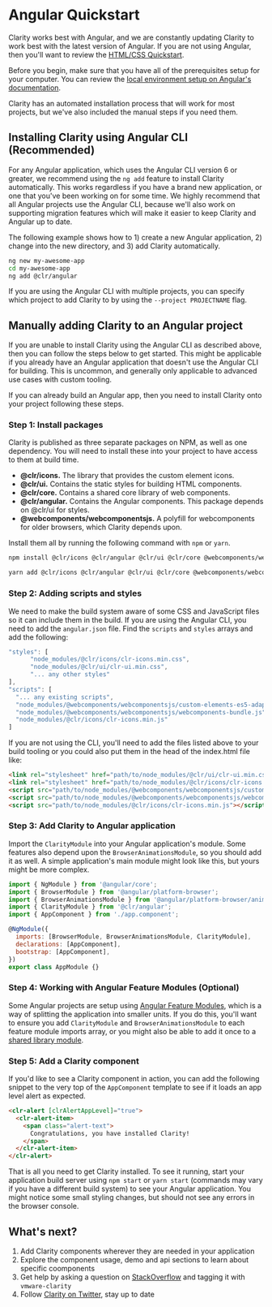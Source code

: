 # Angular Quickstart

Clarity works best with Angular, and we are constantly updating Clarity to work best with the latest version of Angular. If you are not using Angular, then you'll want to review the [HTML/CSS Quickstart](./html).

Before you begin, make sure that you have all of the prerequisites setup for your computer. You can review the [local environment setup on Angular's documentation](https://angular.io/guide/setup-local).

Clarity has an automated installation process that will work for most projects, but we've also included the manual steps if you need them.

## Installing Clarity using Angular CLI (Recommended)

For any Angular application, which uses the Angular CLI version 6 or greater, we recommend using the `ng add` feature to install Clarity automatically. This works regardless if you have a brand new application, or one that you've been working on for some time. We highly recommend that all Angular projects use the Angular CLI, because we'll also work on supporting migration features which will make it easier to keep Clarity and Angular up to date.

The following example shows how to 1) create a new Angular application, 2) change into the new directory, and 3) add Clarity automatically.

<DocDemo toggle="false">

```bash
ng new my-awesome-app
cd my-awesome-app
ng add @clr/angular
```

</DocDemo>

If you are using the Angular CLI with multiple projects, you can specify which project to add Clarity to by using the `--project PROJECTNAME` flag.

## Manually adding Clarity to an Angular project

If you are unable to install Clarity using the Angular CLI as described above, then you can follow the steps below to get started. This might be applicable if you already have an Angular application that doesn't use the Angular CLI for building. This is uncommon, and generally only applicable to advanced use cases with custom tooling.

If you can already build an Angular app, then you need to install Clarity onto your project following these steps.

### Step 1: Install packages

Clarity is published as three separate packages on NPM, as well as one dependency. You will need to install these into your project to have access to them at build time.

- **@clr/icons.** The library that provides the custom element icons.
- **@clr/ui.** Contains the static styles for building HTML components.
- **@clr/core.** Contains a shared core library of web components.
- **@clr/angular.** Contains the Angular components. This package depends on @clr/ui for styles.
- **@webcomponents/webcomponentsjs.** A polyfill for webcomponents for older browsers, which Clarity depends upon.

Install them all by running the following command with `npm` or `yarn`.

<DocDemo toggle="false">

```bash
npm install @clr/icons @clr/angular @clr/ui @clr/core @webcomponents/webcomponentsjs --save
```

</DocDemo>

<DocDemo toggle="false">

```bash
yarn add @clr/icons @clr/angular @clr/ui @clr/core @webcomponents/webcomponentsjs
```

</DocDemo>

### Step 2: Adding scripts and styles

We need to make the build system aware of some CSS and JavaScript files so it can include them in the build. If you are using the Angular CLI, you need to add the `angular.json` file. Find the `scripts` and `styles` arrays and add the following:

<DocDemo toggle="false">

```javascript
"styles": [
      "node_modules/@clr/icons/clr-icons.min.css",
      "node_modules/@clr/ui/clr-ui.min.css",
      "... any other styles"
],
"scripts": [
  "... any existing scripts",
  "node_modules/@webcomponents/webcomponentsjs/custom-elements-es5-adapter.js",
  "node_modules/@webcomponents/webcomponentsjs/webcomponents-bundle.js",
  "node_modules/@clr/icons/clr-icons.min.js"
]
```

</DocDemo>

If you are not using the CLI, you'll need to add the files listed above to your build tooling or you could also put them in the head of the index.html file like:

<DocDemo toggle="false">

```html
<link rel="stylesheet" href="path/to/node_modules/@clr/ui/clr-ui.min.css" />
<link rel="stylesheet" href="path/to/node_modules/@clr/icons/clr-icons.min.css" />
<script src="path/to/node_modules/@webcomponents/webcomponentsjs/custom-elements-es5-adapter.js"></script>
<script src="path/to/node_modules/@webcomponents/webcomponentsjs/webcomponents-bundle.js"></script>
<script src="path/to/node_modules/@clr/icons/clr-icons.min.js"></script>
```

</DocDemo>

### Step 3: Add Clarity to Angular application

Import the `ClarityModule` into your Angular application's module. Some features also depend upon the `BrowserAnimationsModule`, so you should add it as well. A simple application's main module might look like this, but yours might be more complex.

<DocDemo toggle="false">

```javascript
import { NgModule } from '@angular/core';
import { BrowserModule } from '@angular/platform-browser';
import { BrowserAnimationsModule } from '@angular/platform-browser/animations';
import { ClarityModule } from '@clr/angular';
import { AppComponent } from './app.component';

@NgModule({
  imports: [BrowserModule, BrowserAnimationsModule, ClarityModule],
  declarations: [AppComponent],
  bootstrap: [AppComponent],
})
export class AppModule {}
```

</DocDemo>

### Step 4: Working with Angular Feature Modules (Optional)

Some Angular projects are setup using [Angular Feature Modules](https://angular.io/guide/feature-modules), which is a way of splitting the application into smaller units. If you do this, you'll want to ensure you add `ClarityModule` and `BrowserAnimationsModule` to each feature module imports array, or you might also be able to add it once to a [shared library module](https://angular.io/guide/sharing-ngmodules).

### Step 5: Add a Clarity component

If you'd like to see a Clarity component in action, you can add the following snippet to the very top of the `AppComponent` template to see if it loads an app level alert as expected.

<DocDemo toggle="false">

```html
<clr-alert [clrAlertAppLevel]="true">
  <clr-alert-item>
    <span class="alert-text">
      Congratulations, you have installed Clarity!
    </span>
  </clr-alert-item>
</clr-alert>
```

</DocDemo>

That is all you need to get Clarity installed. To see it running, start your application build server using `npm start` or `yarn start` (commands may vary if you have a different build system) to see your Angular application. You might notice some small styling changes, but should not see any errors in the browser console.

## What's next?

1. Add Clarity components wherever they are needed in your application
1. Explore the component usage, demo and api sections to learn about specific coomponents
1. Get help by asking a question on [StackOverflow](https://stackoverflow.com/questions/tagged/vmware-clarity) and tagging it with `vmware-clarity`
1. Follow [Clarity on Twitter](https://twitter.com/vmwareclarity), stay up to date
